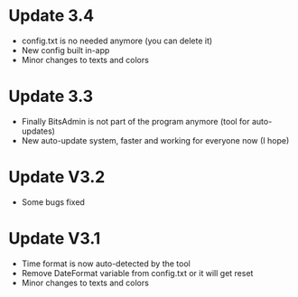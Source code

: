 # Update 3.4
- config.txt is no needed anymore (you can delete it)
- New config built in-app
- Minor changes to texts and colors

# Update 3.3
- Finally BitsAdmin is not part of the program anymore (tool for auto-updates)
- New auto-update system, faster and working for everyone now (I hope)

# Update V3.2

- Some bugs fixed

# Update V3.1

- Time format is now auto-detected by the tool
- Remove DateFormat variable from config.txt or it will get reset
- Minor changes to texts and colors
